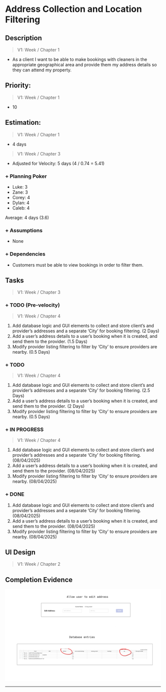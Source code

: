 # Address Collection and Location Filtering

## Description  
>   V1: Week / Chapter 1
- As a client I want to be able to make bookings with cleaners in the appropriate geographical area and provide them my address details so they can attend my property. 

## Priority:  
>   V1: Week / Chapter 1

- 10

## Estimation:  

>   V1: Week / Chapter 1
- 4 days

>   V1: Week / Chapter 3
- Adjusted for Velocity: 5 days (4 / 0.74 = 5.41)
  
### + Planning Poker  
  
- Luke: 3
- Zane: 3
- Corey: 4
- Dylan: 4
- Caleb: 4

Average: 4 days (3.6)

### + Assumptions  

- None

### + Dependencies

- Customers must be able to view bookings in order to filter them.

## Tasks  
>   V1: Week / Chapter 3
### + TODO (Pre-velocity)
>   V1: Week / Chapter 4
1. Add database logic and GUI elements to collect and store client’s and provider’s addresses and a separate ‘City’ for booking filtering. (2 Days)
2. Add a user’s address details to a user’s booking when it is created, and send them to the provider. (1.5 Days)
3. Modify provider listing filtering to filter by ‘City’ to ensure providers are nearby. (0.5 Days)
### + TODO
>   V1: Week / Chapter 4
1. Add database logic and GUI elements to collect and store client’s and provider’s addresses and a separate ‘City’ for booking filtering. (2.5 Days)
2. Add a user’s address details to a user’s booking when it is created, and send them to the provider. (2 Days)
3. Modify provider listing filtering to filter by ‘City’ to ensure providers are nearby. (0.5 Days)
### + IN PROGRESS 
>   V1: Week / Chapter 4
1. Add database logic and GUI elements to collect and store client’s and provider’s addresses and a separate ‘City’ for booking filtering. (08/04/2025)
2. Add a user’s address details to a user’s booking when it is created, and send them to the provider. (08/04/2025)
3. Modify provider listing filtering to filter by ‘City’ to ensure providers are nearby. (08/04/2025)
### + DONE
1. Add database logic and GUI elements to collect and store client’s and provider’s addresses and a separate ‘City’ for booking filtering. (08/04/2025)
2. Add a user’s address details to a user’s booking when it is created, and send them to the provider. (08/04/2025)
3. Modify provider listing filtering to filter by ‘City’ to ensure providers are nearby. (08/04/2025)


## UI Design  
>   V1: Week / Chapter 2


## Completion Evidence 

![](/images/iteration2_completion_evidence/location_evidence.png) 

---
